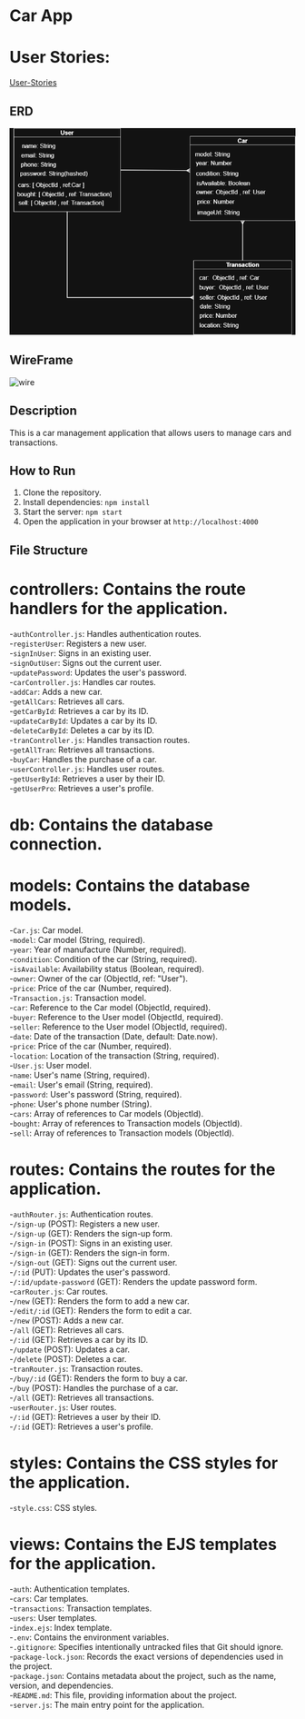 # Car App

# **User Stories:**
[User-Stories](./planning-materials/User-Stories.md) 

## ERD
![ERD](./planning-materials/ERD.png)


## WireFrame
![wire](./planning-materials/WireFrame.png)

## Description

This is a car management application that allows users to manage cars and transactions.

## How to Run

1.  Clone the repository.
2.  Install dependencies: `npm install`
3.  Start the server: `npm start`
4.  Open the application in your browser at `http://localhost:4000`

## File Structure

# **controllers**: Contains the route handlers for the application.

-`authController.js`: Handles authentication routes.<br />
-`registerUser`: Registers a new user.<br />
-`signInUser`: Signs in an existing user.<br />
-`signOutUser`: Signs out the current user.<br />
-`updatePassword`: Updates the user's password.<br />
-`carController.js`: Handles car routes.<br />
-`addCar`: Adds a new car.<br />
-`getAllCars`: Retrieves all cars.<br />
-`getCarById`: Retrieves a car by its ID.<br />
-`updateCarById`: Updates a car by its ID.<br />
-`deleteCarById`: Deletes a car by its ID.<br />
-`tranController.js`: Handles transaction routes.<br />
-`getAllTran`: Retrieves all transactions.<br />
-`buyCar`: Handles the purchase of a car.<br />
-`userController.js`: Handles user routes.<br />
-`getUserById`: Retrieves a user by their ID.<br />
-`getUserPro`: Retrieves a user's profile.<br />

# **db**: Contains the database connection. 

# **models**: Contains the database models.

-`Car.js`: Car model.<br />
-`model`: Car model (String, required). <br />
-`year`: Year of manufacture (Number, required). <br />
-`condition`: Condition of the car (String, required).<br />
-`isAvailable`: Availability status (Boolean, required).<br />
-`owner`: Owner of the car (ObjectId, ref: "User").<br />
-`price`: Price of the car (Number, required).<br />
-`Transaction.js`: Transaction model.<br />
-`car`: Reference to the Car model (ObjectId, required).<br />
-`buyer`: Reference to the User model (ObjectId, required).<br />
-`seller`: Reference to the User model (ObjectId, required).<br />
-`date`: Date of the transaction (Date, default: Date.now).<br />
-`price`: Price of the car (Number, required).<br />
-`location`: Location of the transaction (String, required).<br />
-`User.js`: User model.<br />
-`name`: User's name (String, required).<br />
-`email`: User's email (String, required).<br />
-`password`: User's password (String, required).<br />
-`phone`: User's phone number (String).<br />
-`cars`: Array of references to Car models (ObjectId).<br />
-`bought`: Array of references to Transaction models (ObjectId).<br />
-`sell`: Array of references to Transaction models (ObjectId).<br />

# **routes**: Contains the routes for the application.

-`authRouter.js`: Authentication routes.<br />
-`/sign-up` (POST): Registers a new user.<br />
-`/sign-up` (GET): Renders the sign-up form.<br />
-`/sign-in` (POST): Signs in an existing user.<br />
-`/sign-in` (GET): Renders the sign-in form.<br />
-`/sign-out` (GET): Signs out the current user.<br />
-`/:id` (PUT): Updates the user's password.<br />
-`/:id/update-password` (GET): Renders the update password form.<br />
-`carRouter.js`: Car routes.<br />
-`/new` (GET): Renders the form to add a new car.<br />
-`/edit/:id` (GET): Renders the form to edit a car.<br />
-`/new` (POST): Adds a new car.<br />
-`/all` (GET): Retrieves all cars.<br />
-`/:id` (GET): Retrieves a car by its ID.<br />
-`/update` (POST): Updates a car.<br />
-`/delete` (POST): Deletes a car.<br />
-`tranRouter.js`: Transaction routes.<br />
-`/buy/:id` (GET): Renders the form to buy a car.<br />
-`/buy` (POST): Handles the purchase of a car.<br />
-`/all` (GET): Retrieves all transactions.<br />
-`userRouter.js`: User routes.<br />
-`/:id` (GET): Retrieves a user by their ID.<br />
-`/:id` (GET): Retrieves a user's profile.<br />

# **styles**: Contains the CSS styles for the application.

-`style.css`: CSS styles.<br />

# **views**: Contains the EJS templates for the application.

-`auth`: Authentication templates.<br />
-`cars`: Car templates.<br />
-`transactions`: Transaction templates.<br />
-`users`: User templates.<br />
-`index.ejs`: Index template.<br />
-`.env`: Contains the environment variables.<br />
-`.gitignore`: Specifies intentionally untracked files that Git should ignore.<br />
-`package-lock.json`: Records the exact versions of dependencies used in the project.<br />
-`package.json`: Contains metadata about the project, such as the name, version, and dependencies.<br />
-`README.md`: This file, providing information about the project.<br />
-`server.js`: The main entry point for the application.<br />
